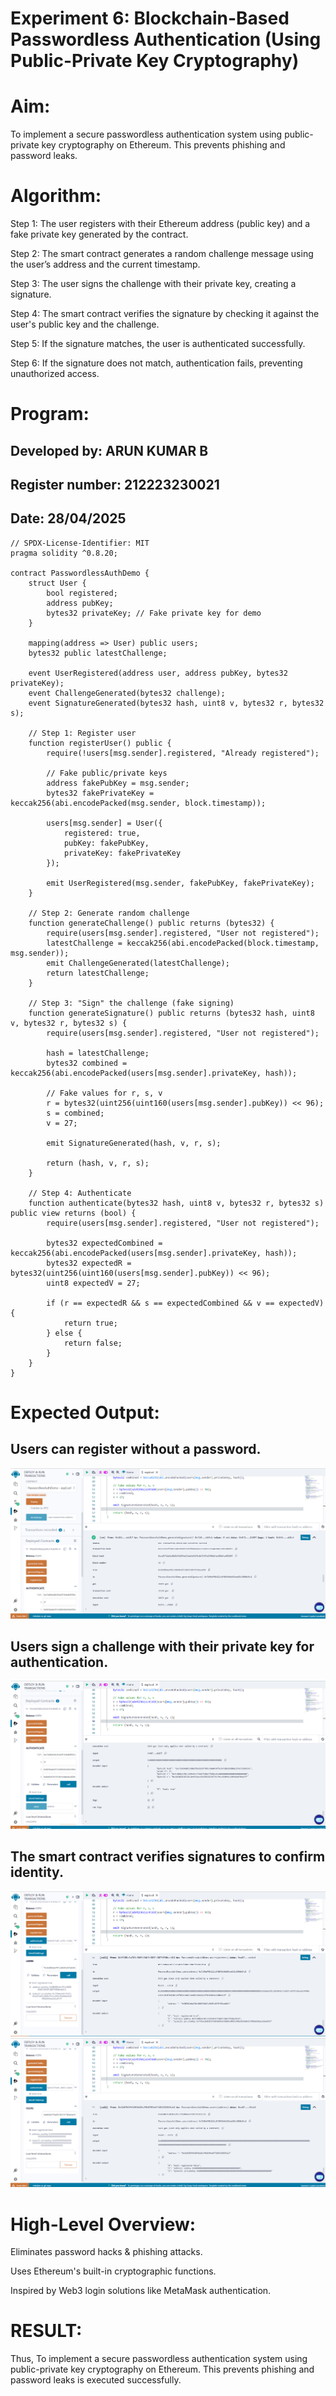 # Experiment 6: Blockchain-Based Passwordless Authentication (Using Public-Private Key Cryptography)
# Aim:
To implement a secure passwordless authentication system using public-private key cryptography on Ethereum. This prevents phishing and password leaks.

# Algorithm:

Step 1: The user registers with their Ethereum address (public key) and a fake private key generated by the contract.

Step 2: The smart contract generates a random challenge message using the user’s address and the current timestamp.

Step 3: The user signs the challenge with their private key, creating a signature.

Step 4: The smart contract verifies the signature by checking it against the user's public key and the challenge.

Step 5: If the signature matches, the user is authenticated successfully.

Step 6: If the signature does not match, authentication fails, preventing unauthorized access.

# Program:

## Developed by: ARUN KUMAR B
## Register number: 212223230021
## Date: 28/04/2025
```
// SPDX-License-Identifier: MIT
pragma solidity ^0.8.20;

contract PasswordlessAuthDemo {
    struct User {
        bool registered;
        address pubKey;
        bytes32 privateKey; // Fake private key for demo
    }

    mapping(address => User) public users;
    bytes32 public latestChallenge;

    event UserRegistered(address user, address pubKey, bytes32 privateKey);
    event ChallengeGenerated(bytes32 challenge);
    event SignatureGenerated(bytes32 hash, uint8 v, bytes32 r, bytes32 s);

    // Step 1: Register user
    function registerUser() public {
        require(!users[msg.sender].registered, "Already registered");

        // Fake public/private keys
        address fakePubKey = msg.sender;
        bytes32 fakePrivateKey = keccak256(abi.encodePacked(msg.sender, block.timestamp));

        users[msg.sender] = User({
            registered: true,
            pubKey: fakePubKey,
            privateKey: fakePrivateKey
        });

        emit UserRegistered(msg.sender, fakePubKey, fakePrivateKey);
    }

    // Step 2: Generate random challenge
    function generateChallenge() public returns (bytes32) {
        require(users[msg.sender].registered, "User not registered");
        latestChallenge = keccak256(abi.encodePacked(block.timestamp, msg.sender));
        emit ChallengeGenerated(latestChallenge);
        return latestChallenge;
    }

    // Step 3: "Sign" the challenge (fake signing)
    function generateSignature() public returns (bytes32 hash, uint8 v, bytes32 r, bytes32 s) {
        require(users[msg.sender].registered, "User not registered");
        
        hash = latestChallenge;
        bytes32 combined = keccak256(abi.encodePacked(users[msg.sender].privateKey, hash));
        
        // Fake values for r, s, v
        r = bytes32(uint256(uint160(users[msg.sender].pubKey)) << 96);
        s = combined;
        v = 27;

        emit SignatureGenerated(hash, v, r, s);

        return (hash, v, r, s);
    }

    // Step 4: Authenticate
    function authenticate(bytes32 hash, uint8 v, bytes32 r, bytes32 s) public view returns (bool) {
        require(users[msg.sender].registered, "User not registered");

        bytes32 expectedCombined = keccak256(abi.encodePacked(users[msg.sender].privateKey, hash));
        bytes32 expectedR = bytes32(uint256(uint160(users[msg.sender].pubKey)) << 96);
        uint8 expectedV = 27;

        if (r == expectedR && s == expectedCombined && v == expectedV) {
            return true;
        } else {
            return false;
        }
    }
}

```

# Expected Output:
## Users can register without a password.
![alt text](<Screenshot 2025-04-28 144541.png>)

## Users sign a challenge with their private key for authentication.
![alt text](<Screenshot 2025-04-28 144640.png>)

## The smart contract verifies signatures to confirm identity.
![alt text](<Screenshot 2025-04-28 144800.png>)
![alt text](<Screenshot 2025-04-28 144845.png>)
# High-Level Overview:
Eliminates password hacks & phishing attacks.


Uses Ethereum's built-in cryptographic functions.


Inspired by Web3 login solutions like MetaMask authentication.




# RESULT: 

Thus, To implement a secure passwordless authentication system using public-private key cryptography on Ethereum. This prevents phishing and password leaks is executed successfully.
